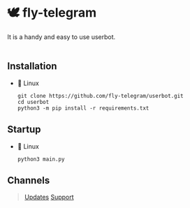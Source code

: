 # 🕊 fly-telegram
It is a handy and easy to use userbot.
<br></br>

## Installation
- 🐧 Linux
    ```
    git clone https://github.com/fly-telegram/userbot.git
    cd userbot
    python3 -m pip install -r requirements.txt
    ```
## Startup
- 🐧 Linux
    ```
    python3 main.py
    ```
## Channels
> [Updates](https://t.me/flyTG_ub)
> [Support](https://t.me/flyTG_support)